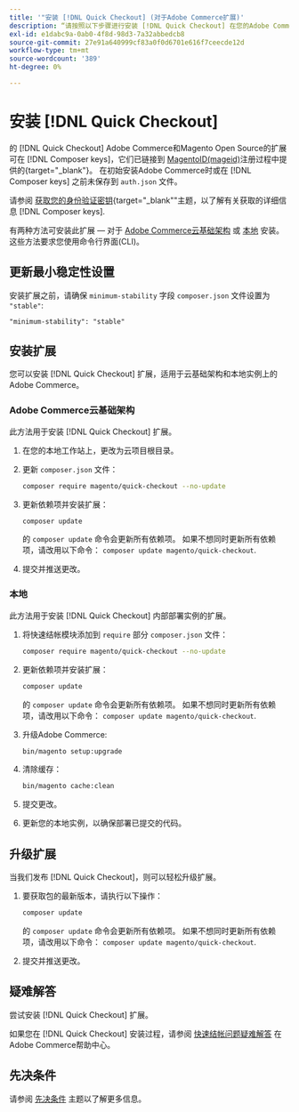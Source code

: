 ```yaml
---
title: '"安装 [!DNL Quick Checkout] (对于Adobe Commerce扩展)'
description: “请按照以下步骤进行安装 [!DNL Quick Checkout] 在您的Adobe Commerce项目中。”
exl-id: e1dabc9a-0ab0-4f8d-98d3-7a32abbedcb8
source-git-commit: 27e91a640999cf83a0f0d6701e616f7ceecde12d
workflow-type: tm+mt
source-wordcount: '389'
ht-degree: 0%

---
```


# 安装 [!DNL Quick Checkout]

的 [!DNL Quick Checkout] Adobe Commerce和Magento Open Source的扩展可在 [!DNL Composer keys]，它们已链接到 [MagentoID(mageid)](https://devdocs.magento.com/marketplace/sellers/profile-personal.html#field-descriptions)注册过程中提供的{target=&quot;_blank&quot;}。 在初始安装Adobe Commerce时或在 [!DNL Composer keys] 之前未保存到 `auth.json` 文件。

请参阅 [获取您的身份验证密钥](https://devdocs.magento.com/guides/v2.4/install-gde/prereq/connect-auth.html){target=&quot;_blank&quot;&quot;主题，以了解有关获取的详细信息 [!DNL Composer keys].

有两种方法可安装此扩展 — 对于 [Adobe Commerce云基础架构](#magento-commerce-cloud) 或 [本地](#on-premises) 安装。 这些方法要求您使用命令行界面(CLI)。

## 更新最小稳定性设置

安装扩展之前，请确保 `minimum-stability` 字段 `composer.json` 文件设置为 `"stable"`:

`"minimum-stability": "stable"`

## 安装扩展

您可以安装 [!DNL Quick Checkout] 扩展，适用于云基础架构和本地实例上的Adobe Commerce。

### Adobe Commerce云基础架构

此方法用于安装 [!DNL Quick Checkout] 扩展。

1. 在您的本地工作站上，更改为云项目根目录。

1. 更新 `composer.json` 文件：

   ```bash
   composer require magento/quick-checkout --no-update
   ```

1. 更新依赖项并安装扩展：

   ```bash
   composer update
   ```

   的 `composer update` 命令会更新所有依赖项。 如果不想同时更新所有依赖项，请改用以下命令： `composer update magento/quick-checkout`.

1. 提交并推送更改。

### 本地

此方法用于安装 [!DNL Quick Checkout] 内部部署实例的扩展。

1. 将快速结帐模块添加到 `require` 部分 `composer.json` 文件：

   ```bash
   composer require magento/quick-checkout --no-update
   ```

1. 更新依赖项并安装扩展：

   ```bash
   composer update
   ```

   的 `composer update` 命令会更新所有依赖项。 如果不想同时更新所有依赖项，请改用以下命令： `composer update magento/quick-checkout`.

1. 升级Adobe Commerce:

   ```bash
   bin/magento setup:upgrade
   ```

1. 清除缓存：

   ```bash
   bin/magento cache:clean
   ```

1. 提交更改。
1. 更新您的本地实例，以确保部署已提交的代码。

## 升级扩展

当我们发布 [!DNL Quick Checkout]，则可以轻松升级扩展。

1. 要获取包的最新版本，请执行以下操作：

   ```bash
   composer update
   ```

   的 `composer update` 命令会更新所有依赖项。 如果不想同时更新所有依赖项，请改用以下命令： `composer update magento/quick-checkout`.

1. 提交并推送更改。

## 疑难解答

尝试安装 [!DNL Quick Checkout] 扩展。

如果您在 [!DNL Quick Checkout] 安装过程，请参阅 [快速结帐问题疑难解答](https://support.magento.com/hc/en-us/articles/6909450342541) 在Adobe Commerce帮助中心。

## 先决条件

请参阅 [先决条件](../quick-checkout/prerequisites.md) 主题以了解更多信息。
